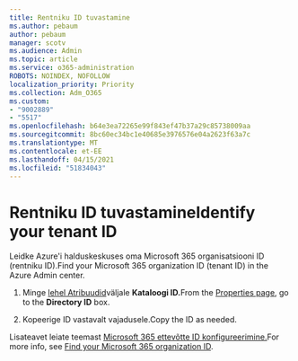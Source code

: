 ```yaml
---
title: Rentniku ID tuvastamine
ms.author: pebaum
author: pebaum
manager: scotv
ms.audience: Admin
ms.topic: article
ms.service: o365-administration
ROBOTS: NOINDEX, NOFOLLOW
localization_priority: Priority
ms.collection: Adm_O365
ms.custom:
- "9002889"
- "5517"
ms.openlocfilehash: b64e3ea72265e99f843ef47b37a29c85738009aa
ms.sourcegitcommit: 8bc60ec34bc1e40685e3976576e04a2623f63a7c
ms.translationtype: MT
ms.contentlocale: et-EE
ms.lasthandoff: 04/15/2021
ms.locfileid: "51834043"
---
```

# <a name="identify-your-tenant-id"></a><span data-ttu-id="02e84-102">Rentniku ID tuvastamine</span><span class="sxs-lookup"><span data-stu-id="02e84-102">Identify your tenant ID</span></span>

<span data-ttu-id="02e84-103">Leidke Azure'i halduskeskuses oma Microsoft 365 organisatsiooni ID (rentniku ID).</span><span class="sxs-lookup"><span data-stu-id="02e84-103">Find your Microsoft 365 organization ID (tenant ID) in the Azure Admin center.</span></span>

1. <span data-ttu-id="02e84-104">Minge [lehel Atribuudid](https://aka.ms/AzurePropertiesPage)väljale **Kataloogi ID.**</span><span class="sxs-lookup"><span data-stu-id="02e84-104">From the [Properties page](https://aka.ms/AzurePropertiesPage), go to the **Directory ID** box.</span></span>

2. <span data-ttu-id="02e84-105">Kopeerige ID vastavalt vajadusele.</span><span class="sxs-lookup"><span data-stu-id="02e84-105">Copy the ID as needed.</span></span>

<span data-ttu-id="02e84-106">Lisateavet leiate teemast [Microsoft 365 ettevõtte ID konfigureerimine.](https://docs.microsoft.com/onedrive/find-your-office-365-tenant-id)</span><span class="sxs-lookup"><span data-stu-id="02e84-106">For more info, see [Find your Microsoft 365 organization ID](https://docs.microsoft.com/onedrive/find-your-office-365-tenant-id).</span></span>
